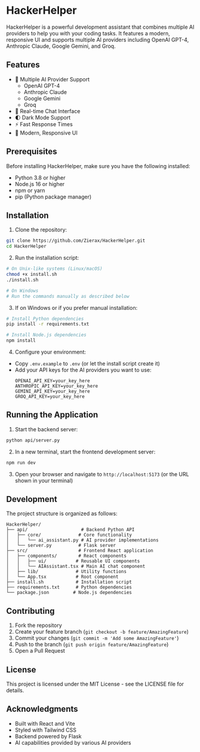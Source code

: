 # HackerHelper

HackerHelper is a powerful development assistant that combines multiple AI providers to help you with your coding tasks. It features a modern, responsive UI and supports multiple AI providers including OpenAI GPT-4, Anthropic Claude, Google Gemini, and Groq.

## Features

- 🤖 Multiple AI Provider Support
  - OpenAI GPT-4
  - Anthropic Claude
  - Google Gemini
  - Groq
- 💬 Real-time Chat Interface
- 🌓 Dark Mode Support
- ⚡ Fast Response Times
- 🎨 Modern, Responsive UI

## Prerequisites

Before installing HackerHelper, make sure you have the following installed:

- Python 3.8 or higher
- Node.js 16 or higher
- npm or yarn
- pip (Python package manager)

## Installation

1. Clone the repository:
```bash
git clone https://github.com/Zierax/HackerHelper.git
cd HackerHelper
```

2. Run the installation script:
```bash
# On Unix-like systems (Linux/macOS)
chmod +x install.sh
./install.sh

# On Windows
# Run the commands manually as described below
```

3. If on Windows or if you prefer manual installation:
```bash
# Install Python dependencies
pip install -r requirements.txt

# Install Node.js dependencies
npm install
```

4. Configure your environment:
- Copy `.env.example` to `.env` (or let the install script create it)
- Add your API keys for the AI providers you want to use:
  ```
  OPENAI_API_KEY=your_key_here
  ANTHROPIC_API_KEY=your_key_here
  GEMINI_API_KEY=your_key_here
  GROQ_API_KEY=your_key_here
  ```

## Running the Application

1. Start the backend server:
```bash
python api/server.py
```

2. In a new terminal, start the frontend development server:
```bash
npm run dev
```

3. Open your browser and navigate to `http://localhost:5173` (or the URL shown in your terminal)

## Development

The project structure is organized as follows:

```
HackerHelper/
├── api/                    # Backend Python API
│   ├── core/              # Core functionality
│   │   └── ai_assistant.py # AI provider implementations
│   └── server.py          # Flask server
├── src/                   # Frontend React application
│   ├── components/        # React components
│   │   ├── ui/           # Reusable UI components
│   │   └── AIAssistant.tsx # Main AI chat component
│   ├── lib/              # Utility functions
│   └── App.tsx           # Root component
├── install.sh            # Installation script
├── requirements.txt      # Python dependencies
└── package.json         # Node.js dependencies
```

## Contributing

1. Fork the repository
2. Create your feature branch (`git checkout -b feature/AmazingFeature`)
3. Commit your changes (`git commit -m 'Add some AmazingFeature'`)
4. Push to the branch (`git push origin feature/AmazingFeature`)
5. Open a Pull Request

## License

This project is licensed under the MIT License - see the LICENSE file for details.

## Acknowledgments

- Built with React and Vite
- Styled with Tailwind CSS
- Backend powered by Flask
- AI capabilities provided by various AI providers
